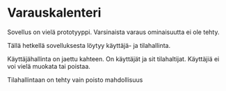 # Varauskalenteri

Sovellus on vielä prototyyppi. Varsinaista varaus ominaisuutta ei ole tehty. 

Tällä hetkellä sovelluksesta löytyy käyttäjä- ja tilahallinta. 

Käyttäjähallinta on jaettu kahteen. On käyttäjät ja sit tilahaltijat. Käyttäjiä ei voi vielä muokata tai poistaa. 

Tilahallintaan on tehty vain poisto mahdollisuus